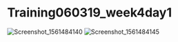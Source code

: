 # Training060319_week4day1
![Screenshot_1561484140](https://user-images.githubusercontent.com/51375497/60120254-6472d000-974e-11e9-80ad-ff25b3f28904.png)
![Screenshot_1561484145](https://user-images.githubusercontent.com/51375497/60120255-6472d000-974e-11e9-9473-caa6a1b9889f.png)
